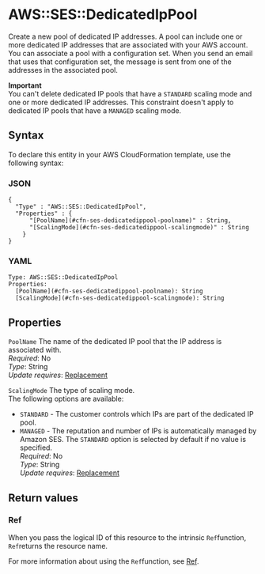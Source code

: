 # AWS::SES::DedicatedIpPool<a name="aws-resource-ses-dedicatedippool"></a>

Create a new pool of dedicated IP addresses\. A pool can include one or more dedicated IP addresses that are associated with your AWS account\. You can associate a pool with a configuration set\. When you send an email that uses that configuration set, the message is sent from one of the addresses in the associated pool\.

**Important**  
You can't delete dedicated IP pools that have a `STANDARD` scaling mode and one or more dedicated IP addresses\. This constraint doesn't apply to dedicated IP pools that have a `MANAGED` scaling mode\.

## Syntax<a name="aws-resource-ses-dedicatedippool-syntax"></a>

To declare this entity in your AWS CloudFormation template, use the following syntax:

### JSON<a name="aws-resource-ses-dedicatedippool-syntax.json"></a>

```
{
  "Type" : "AWS::SES::DedicatedIpPool",
  "Properties" : {
      "[PoolName](#cfn-ses-dedicatedippool-poolname)" : String,
      "[ScalingMode](#cfn-ses-dedicatedippool-scalingmode)" : String
    }
}
```

### YAML<a name="aws-resource-ses-dedicatedippool-syntax.yaml"></a>

```
Type: AWS::SES::DedicatedIpPool
Properties: 
  [PoolName](#cfn-ses-dedicatedippool-poolname): String
  [ScalingMode](#cfn-ses-dedicatedippool-scalingmode): String
```

## Properties<a name="aws-resource-ses-dedicatedippool-properties"></a>

`PoolName`  <a name="cfn-ses-dedicatedippool-poolname"></a>
The name of the dedicated IP pool that the IP address is associated with\.  
*Required*: No  
*Type*: String  
*Update requires*: [Replacement](https://docs.aws.amazon.com/AWSCloudFormation/latest/UserGuide/using-cfn-updating-stacks-update-behaviors.html#update-replacement)

`ScalingMode`  <a name="cfn-ses-dedicatedippool-scalingmode"></a>
The type of scaling mode\.  
The following options are available:  
+ `STANDARD` \- The customer controls which IPs are part of the dedicated IP pool\.
+ `MANAGED` \- The reputation and number of IPs is automatically managed by Amazon SES\.
The `STANDARD` option is selected by default if no value is specified\.  
*Required*: No  
*Type*: String  
*Update requires*: [Replacement](https://docs.aws.amazon.com/AWSCloudFormation/latest/UserGuide/using-cfn-updating-stacks-update-behaviors.html#update-replacement)

## Return values<a name="aws-resource-ses-dedicatedippool-return-values"></a>

### Ref<a name="aws-resource-ses-dedicatedippool-return-values-ref"></a>

When you pass the logical ID of this resource to the intrinsic `Ref`function, `Ref`returns the resource name\.

For more information about using the `Ref`function, see [Ref](https://docs.aws.amazon.com/AWSCloudFormation/latest/UserGuide/intrinsic-function-reference-ref.html)\.